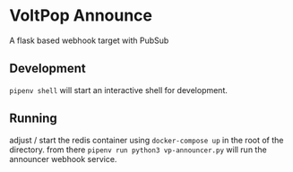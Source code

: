 # VoltPop Announce

A flask based webhook target with PubSub

## Development
`pipenv shell` will start an interactive shell for development.

## Running
adjust / start the redis container using `docker-compose up` in the root of the directory.
from there `pipenv run python3 vp-announcer.py` will run the announcer webhook service.

